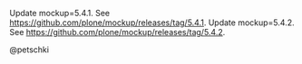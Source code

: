 Update mockup=5.4.1. See https://github.com/plone/mockup/releases/tag/5.4.1.
Update mockup=5.4.2. See https://github.com/plone/mockup/releases/tag/5.4.2.

@petschki
